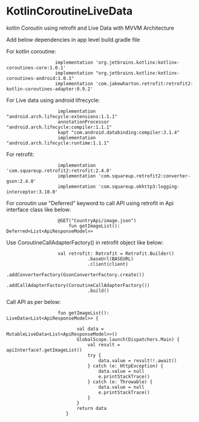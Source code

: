 # KotlinCoroutineLiveData
kotlin Coroutin using retrofit and Live Data with MVVM Architecture

Add below dependencies in app level build.gradle file

For kotlin coroutine:
                      
                      implementation 'org.jetbrains.kotlinx:kotlinx-coroutines-core:1.0.1'
                      implementation "org.jetbrains.kotlinx:kotlinx-coroutines-android:1.0.1"
                      implementation 'com.jakewharton.retrofit:retrofit2-kotlin-coroutines-adapter:0.9.2'
                      
For Live data using android lifrecycle:

                       implementation "android.arch.lifecycle:extensions:1.1.1"
                       annotationProcessor "android.arch.lifecycle:compiler:1.1.1"
                       kapt "com.android.databinding:compiler:3.1.4"
                       implementation "android.arch.lifecycle:runtime:1.1.1"
                       
For retrofit:

                       implementation 'com.squareup.retrofit2:retrofit:2.4.0'
                       implementation 'com.squareup.retrofit2:converter-gson:2.4.0'
                       implementation 'com.squareup.okhttp3:logging-interceptor:3.10.0'
                       
For coroutin use "Deferred" keyword to call API using retrofit in Api interface class like below:

                       @GET("CountryApi/image.json")
                           fun getImageList(): Deferred<List<ApiResponseModel>>
                            
Use CoroutineCallAdapterFactory() in retrofit object like below:

                       val retrofit: Retrofit = Retrofit.Builder()
                                  .baseUrl(BASEURL)
                                  .client(client)
                                  .addConverterFactory(GsonConverterFactory.create())
                                  .addCallAdapterFactory(CoroutineCallAdapterFactory())
                                  .build()
                                  
Call API as per below:

                       fun getImageList(): LiveData<List<ApiResponseModel>> {

                              val data = MutableLiveData<List<ApiResponseModel>>()
                              GlobalScope.launch(Dispatchers.Main) {
                                  val result = apiInterface?.getImageList()
                                  try {
                                      data.value = result!!.await()
                                  } catch (e: HttpException) {
                                      data.value = null
                                      e.printStackTrace()
                                  } catch (e: Throwable) {
                                      data.value = null
                                      e.printStackTrace()
                                  }
                              }
                              return data
                          }
